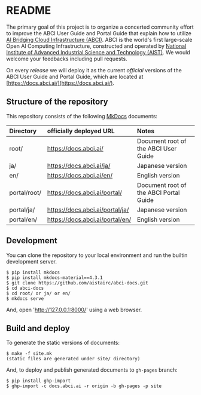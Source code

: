 # README

The primary goal of this project is to organize a concerted community effort to improve the ABCI User Guide and Portal Guide that explain how to utilize [AI Bridging Cloud Infrastructure (ABCI)](https://abci.ai/).
ABCI is the world's first large-scale Open AI Computing Infrastructure, constructed and operated by [National Institute of Advanced Industrial Science and Technology (AIST)](https://www.aist.go.jp/).
We would welcome your feedbacks including pull requests.

On every *release* we will deploy it as the current *official* versions of the ABCI User Guide and Portal Guide, which are located at [https://docs.abci.ai/](https://docs.abci.ai/).

## Structure of the repository

This repository consists of the following [MkDocs](https://www.mkdocs.org/) documents:

| Directory | officially deployed URL | Notes |
|:--|:--|:--|
| root/ | https://docs.abci.ai/    | Document root of the ABCI User Guide |
| ja/   | https://docs.abci.ai/ja/ | Japanese version |
| en/   | https://docs.abci.ai/en/ | English version |
| portal/root/ | https://docs.abci.ai/portal/    | Document root of the ABCI Portal Guide |
| portal/ja/   | https://docs.abci.ai/portal/ja/ | Japanese version |
| portal/en/   | https://docs.abci.ai/portal/en/ | English version |

## Development

You can clone the repository to your local environment and run the builtin development server.

```
$ pip install mkdocs
$ pip install mkdocs-material==4.3.1
$ git clone https://github.com/aistairc/abci-docs.git
$ cd abci-docs
$ cd root/ or ja/ or en/
$ mkdocs serve
```

And, open 'http://127.0.0.1:8000/' using a web browser.

## Build and deploy

To generate the static versions of documents:

```
$ make -f site.mk
(static files are generated under site/ directory)
```

And, to deploy and publish generated documents to `gh-pages` branch:

```
$ pip install ghp-import
$ ghp-import -c docs.abci.ai -r origin -b gh-pages -p site
```

